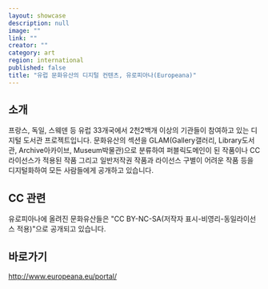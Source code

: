 ```yaml
---
layout: showcase
description: null
image: ""
link: ""
creator: ""
category: art
region: international
published: false
title: "유럽 문화유산의 디지털 컨텐츠, 유로피아나(Europeana)"
---
```




## 소개
 프랑스, 독일, 스웨덴 등 유럽 33개국에서 2천2백개 이상의 기관들이 참여하고 있는 디지털 도서관 프로젝트입니다. 문화유산의 섹션을 GLAM(Gallery갤러리, Library도서관, Archive아카이브, Museum박물관)으로 분류하여 퍼블릭도메인이 된 작품이나 CC 라이선스가 적용된 작품 그리고 일반저작권 작품과 라이선스 구별이 어려운 작품 등을 디지털화하여 모든 사람들에게 공개하고 있습니다.

## CC 관련
유로피아나에 올려진 문화유산들은 "CC BY-NC-SA(저작자 표시-비영리-동일라이선스 적용)"으로 공개되고 있습니다.

## 바로가기
http://www.europeana.eu/portal/